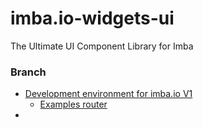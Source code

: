 # imba.io-widgets-ui
The Ultimate UI Component Library for Imba

### Branch

- [Development environment for imba.io V1](https://github.com/qwars/imba.io-widgets-ui/releases/tag/DevKit-V1 "Development environment for imba.io V1")
  - [Examples router](https://github.com/qwars/imba.io-widgets-ui/releases/tag/ExampleRouter "Development environment for imba.io V1 : Examples router")
- 
